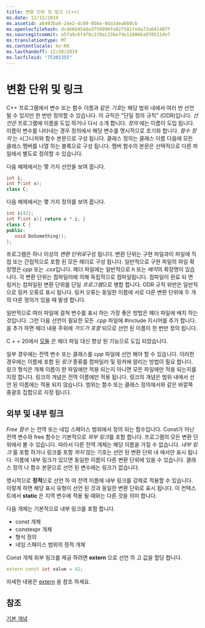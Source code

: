 ```yaml
---
title: 변환 단위 및 링크 (C++)
ms.date: 12/11/2019
ms.assetid: a6493ba0-24e2-4c89-956e-9da1dea660cb
ms.openlocfilehash: dcd66b454da3758996fe827581fe4a73a641407f
ms.sourcegitcommit: a5fa9c6f4f0c239ac23be7de116066a978511de7
ms.translationtype: MT
ms.contentlocale: ko-KR
ms.lasthandoff: 12/20/2019
ms.locfileid: "75301355"
---
```

# <a name="translation-units-and-linkage"></a>변환 단위 및 링크

C++ 프로그램에서 변수 또는 함수 이름과 같은 *기호*는 해당 범위 내에서 여러 번 선언 될 수 있지만 한 번만 정의할 수 있습니다. 이 규칙은 "단일 정의 규칙" (ODR)입니다. *선언은* 프로그램에 이름을 도입 하거나 다시 소개 합니다. *정의* 에는 이름이 도입 됩니다. 이름이 변수를 나타내는 경우 정의에서 해당 변수를 명시적으로 초기화 합니다. *함수 정의* 는 시그니처와 함수 본문으로 구성 됩니다. 클래스 정의는 클래스 이름 다음에 모든 클래스 멤버를 나열 하는 블록으로 구성 됩니다. 멤버 함수의 본문은 선택적으로 다른 파일에서 별도로 정의할 수 있습니다.

다음 예제에서는 몇 가지 선언을 보여 줍니다.

```cpp
int i;
int f(int x);
class C;
```

다음 예제에서는 몇 가지 정의를 보여 줍니다.

```cpp
int i{42};
int f(int x){ return x * i; }
class C {
public:
   void DoSomething();
};
```

프로그램은 하나 이상의 *변환 단위로*구성 됩니다. 변환 단위는 구현 파일과이 파일에 직접 또는 간접적으로 포함 된 모든 헤더로 구성 됩니다. 일반적으로 구현 파일의 파일 확장명은 *cpp* 또는 *.cxx*입니다. 헤더 파일에는 일반적으로 *h* 또는 *배치*의 확장명이 있습니다. 각 변환 단위는 컴파일러에 의해 독립적으로 컴파일됩니다. 컴파일이 완료 되 면 링커는 컴파일된 변환 단위를 단일 *프로그램*으로 병합 합니다. ODR 규칙 위반은 일반적으로 링커 오류로 표시 됩니다. 링커 오류는 동일한 이름에 서로 다른 변환 단위에 두 개의 다른 정의가 있을 때 발생 합니다.

일반적으로 여러 파일에 걸쳐 변수를 표시 하는 가장 좋은 방법은 헤더 파일에 배치 하는 것입니다. 그런 다음 선언이 필요한 모든 *.cpp* 파일에 #include 지시어를 추가 합니다. 을 추가 하면 헤더 내용 주위에 *가드가 포함* 되므로 선언 된 이름이 한 번만 정의 됩니다.

C + + 20에서 [모듈](modules-cpp.md) 은 헤더 파일 대신 향상 된 기능으로 도입 되었습니다.

일부 경우에는 전역 변수 또는 클래스를 *cpp* 파일에 선언 해야 할 수 있습니다. 이러한 경우에는 이름에 포함 된 *링크* 종류를 컴파일러 및 링커에 알리는 방법이 필요 합니다. 링크 형식은 개체 이름이 한 파일에만 적용 되는지 아니면 모든 파일에만 적용 되는지를 지정 합니다. 링크의 개념은 전역 이름에만 적용 됩니다. 링크의 개념은 범위 내에서 선언 된 이름에는 적용 되지 않습니다. 범위는 함수 또는 클래스 정의에서와 같은 바깥쪽 중괄호 집합으로 지정 됩니다.

## <a name="external-vs-internal-linkage"></a>외부 및 내부 링크

*Free 함수* 는 전역 또는 네임 스페이스 범위에서 정의 되는 함수입니다. Const가 아닌 전역 변수와 free 함수는 기본적으로 *외부 링크*를 포함 합니다. 프로그램의 모든 변환 단위에서 볼 수 있습니다. 따라서 다른 전역 개체는 해당 이름을 가질 수 없습니다. *내부 링크* 를 포함 하거나 링크를 포함 *하지* 않는 기호는 선언 된 변환 단위 내 에서만 표시 됩니다. 이름에 내부 링크가 있으면 동일한 이름이 다른 변환 단위에 있을 수 있습니다. 클래스 정의 나 함수 본문으로 선언 된 변수에는 링크가 없습니다.

명시적으로 **정적**으로 선언 하 여 전역 이름에 내부 링크를 강제로 적용할 수 있습니다. 이렇게 하면 해당 표시 유형이 선언 된 것과 동일한 변환 단위로 표시 됩니다. 이 컨텍스트에서 **static** 은 지역 변수에 적용 될 때와는 다른 것을 의미 합니다.

다음 개체는 기본적으로 내부 링크를 포함 합니다.
- const 개체
- constexpr 개체
- 형식 정의
- 네임 스페이스 범위의 정적 개체

Const 개체 외부 링크를 제공 하려면 **extern** 으로 선언 하 고 값을 할당 합니다.

```cpp
extern const int value = 42;
```

자세한 내용은 [extern](extern-cpp.md) 을 참조 하세요.

## <a name="see-also"></a>참조

[기본 개념](../cpp/basic-concepts-cpp.md)